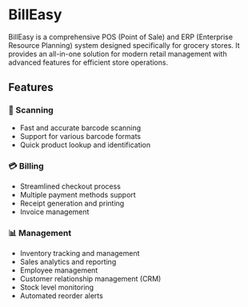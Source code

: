 # BillEasy

BillEasy is a comprehensive POS (Point of Sale) and ERP (Enterprise Resource Planning) system designed specifically for grocery stores. It provides an all-in-one solution for modern retail management with advanced features for efficient store operations.

## Features

### 🛒 Scanning
- Fast and accurate barcode scanning
- Support for various barcode formats
- Quick product lookup and identification

### 💳 Billing
- Streamlined checkout process
- Multiple payment methods support
- Receipt generation and printing
- Invoice management

### 📊 Management
- Inventory tracking and management
- Sales analytics and reporting
- Employee management
- Customer relationship management (CRM)
- Stock level monitoring
- Automated reorder alerts